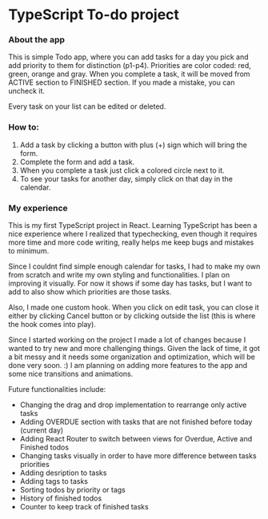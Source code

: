 # TypeScript To-do project

### About the app

This is simple Todo app, where you can add tasks for a day you pick and add priority to them for distinction (p1-p4).
Priorities are color coded: red, green, orange and gray. 
When you complete a task, it will be moved from ACTIVE section to FINISHED section.
If you made a mistake, you can uncheck it.

Every task on your list can be edited or deleted.

### How to:

1. Add a task by clicking a button with plus (+) sign which will bring the form.
2. Complete the form and add a task.
3. When you complete a task just click a colored circle next to it.
4. To see your tasks for another day, simply click on that day in the calendar.


### My experience

This is my first TypeScript project in React. Learning TypeScript has been a nice experience where I realized that typechecking, even though it requires more time and more code writing, really helps me keep bugs and mistakes to minimum.

Since I couldnt find simple enough calendar for tasks, I had to make my own from scratch and write my own styling and functionalities. 
I plan on improving it visually. For now it shows if some day has tasks, but I want to add to also show which priorities are those tasks.

Also, I made one custom hook. When you click on edit task, you can close it either by clicking Cancel button or by clicking outside the list (this is where the hook comes into play).

Since I started working on the project I made a lot of changes because I wanted to try new and more challenging things. 
Given the lack of time, it got a bit messy and it needs some organization and optimization, which will be done very soon. :)
I am planning on adding more features to the app and some nice transitions and animations.

Future functionalities include:

- Changing the drag and drop implementation to rearrange only active tasks
- Adding OVERDUE section with tasks that are not finished before today (current day)
- Adding React Router to switch between views for Overdue, Active and Finished todos
- Changing tasks visually in order to have more difference between tasks priorities
- Adding desription to tasks
- Adding tags to tasks
- Sorting todos by priority or tags
- History of finished todos
- Counter to keep track of finished tasks
